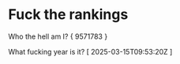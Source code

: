 # Fuck the rankings

Who the hell am I?
{ 9571783 }

What fucking year is it?
[ 2025-03-15T09:53:20Z ]

